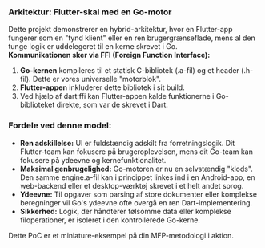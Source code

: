 ### **Arkitektur: Flutter-skal med en Go-motor**

Dette projekt demonstrerer en hybrid-arkitektur, hvor en Flutter-app fungerer som en "tynd klient" eller en ren brugergrænseflade, mens al den tunge logik er uddelegeret til en kerne skrevet i Go.  
**Kommunikationen sker via FFI (Foreign Function Interface):**

1. **Go-kernen** kompileres til et statisk C-bibliotek (.a-fil) og et header (.h-fil). Dette er vores universelle "motorblok".  
2. **Flutter-appen** inkluderer dette bibliotek i sit build.  
3. Ved hjælp af dart:ffi kan Flutter-appen kalde funktionerne i Go-biblioteket direkte, som var de skrevet i Dart.

### **Fordele ved denne model:**

* **Ren adskillelse:** UI er fuldstændig adskilt fra forretningslogik. Dit Flutter-team kan fokusere på brugeroplevelsen, mens dit Go-team kan fokusere på ydeevne og kernefunktionalitet.  
* **Maksimal genbrugelighed:** Go-motoren er nu en selvstændig "klods". Den samme engine.a-fil kan i princippet linkes ind i en Android-app, en web-backend eller et desktop-værktøj skrevet i et helt andet sprog.  
* **Ydeevne:** Til opgaver som parsing af store dokumenter eller komplekse beregninger vil Go's ydeevne ofte overgå en ren Dart-implementering.  
* **Sikkerhed:** Logik, der håndterer følsomme data eller komplekse filoperationer, er isoleret i den kontrollerede Go-kerne.

Dette PoC er et miniature-eksempel på din MFP-metodologi i aktion.